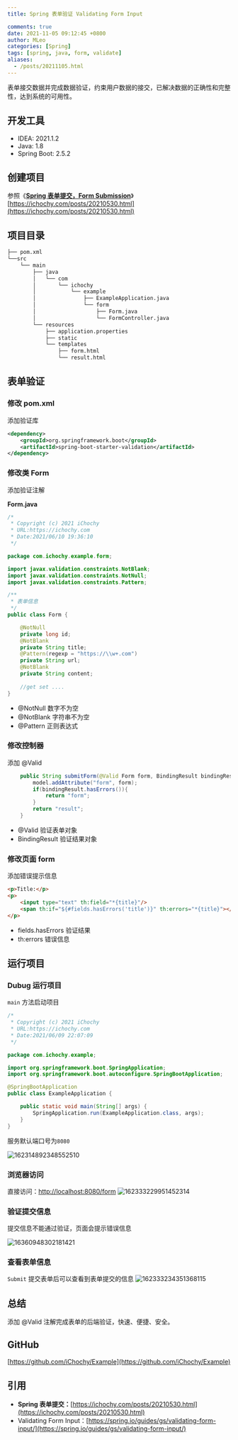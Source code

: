 ```yaml
---
title: Spring 表单验证 Validating Form Input

comments: true
date: 2021-11-05 09:12:45 +0800
author: MLeo
categories: [Spring] 
tags: [spring, java, form, validate]
aliases:
  - /posts/20211105.html
---
```


表单接交数据并完成数据验证，约束用户数据的接交，已解决数据的正确性和完整性，达到系统的可用性。

## 开发工具

- IDEA: 2021.1.2
- Java: 1.8
- Spring Boot: 2.5.2

## 创建项目

参照《[**Spring 表单提交，Form Submission**](https://ichochy.com/posts/20210530.html)》
[https://ichochy.com/posts/20210530.html](https://ichochy.com/posts/20210530.html)

## 项目目录

```bash
├── pom.xml
└──src
    └── main
        ├── java
        │   └── com
        │       └── ichochy
        │           └── example
        │               ├── ExampleApplication.java
        │               └── form
        │                   ├── Form.java
        │                   └── FormController.java
        └── resources
            ├── application.properties
            ├── static
            └── templates
                ├── form.html
                └── result.html
```

## 表单验证

### 修改 pom.xml
添加验证库
```xml
<dependency>
    <groupId>org.springframework.boot</groupId>
    <artifactId>spring-boot-starter-validation</artifactId>
</dependency>
```

### 修改类 Form
添加验证注解

**Form.java**
```java
/*
 * Copyright (c) 2021 iChochy
 * URL:https://ichochy.com
 * Date:2021/06/10 19:36:10
 */

package com.ichochy.example.form;

import javax.validation.constraints.NotBlank;
import javax.validation.constraints.NotNull;
import javax.validation.constraints.Pattern;

/**
 * 表单信息
 */
public class Form {

    @NotNull
    private long id;
    @NotBlank
    private String title;
    @Pattern(regexp = "https://\\w+.com")
    private String url;
    @NotBlank
    private String content;
    
    //get set ....
}
```

- @NotNull  数字不为空
- @NotBlank 字符串不为空
- @Pattern 正则表达式

### 修改控制器 
添加 @Valid
```java
    public String submitForm(@Valid Form form, BindingResult bindingResult, Model model) {
        model.addAttribute("form", form);
        if(bindingResult.hasErrors()){
            return "form";
        }
        return "result";
    }
```

- @Valid 验证表单对象
- BindingResult 验证结果对象


### 修改页面 form
添加错误提示信息

```html
<p>Title:</p>
<p>
    <input type="text" th:field="*{title}"/>
    <span th:if="${#fields.hasErrors('title')}" th:errors="*{title}"></span>
</p>
```
- fields.hasErrors  验证结果
- th:errors  错误信息


## 运行项目

### Dubug 运行项目

`main` 方法启动项目

```java
/*
 * Copyright (c) 2021 iChochy
 * URL:https://ichochy.com
 * Date:2021/06/09 22:07:09
 */

package com.ichochy.example;

import org.springframework.boot.SpringApplication;
import org.springframework.boot.autoconfigure.SpringBootApplication;

@SpringBootApplication
public class ExampleApplication {

    public static void main(String[] args) {
        SpringApplication.run(ExampleApplication.class, args);
    }
}
```

服务默认端口号为`8080`

![162314892348552510](https://images.ichochy.com/162314892348552510.png)

### 浏览器访问 

直接访问：[http://localhost:8080/form](http://localhost:8080/form)
![162333229951452314](https://images.ichochy.com/162333229951452314.png)

### 验证提交信息
提交信息不能通过验证，页面会提示错误信息

![16360948302181421](https://images.ichochy.com/16360948302181421.png)

### 查看表单信息

`Submit` 提交表单后可以查看到表单提交的信息
![162333234351368115](https://images.ichochy.com/162333234351368115.png)


## 总结
添加 @Valid 注解完成表单的后端验证，快速、便捷、安全。


## GitHub

[https://github.com/iChochy/Example](https://github.com/iChochy/Example)

## 引用

- **Spring 表单提交：**[https://ichochy.com/posts/20210530.html](https://ichochy.com/posts/20210530.html)
- Validating Form Input：[https://spring.io/guides/gs/validating-form-input/](https://spring.io/guides/gs/validating-form-input/)
